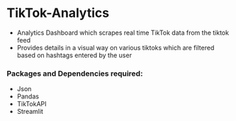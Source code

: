 # TikTok-Analytics

* Analytics Dashboard which scrapes real time TikTok data from the tiktok feed
* Provides details in a visual way on various tiktoks which are filtered based on hashtags entered by the user

### Packages and Dependencies required:

* Json
* Pandas
* TikTokAPI
* Streamlit
